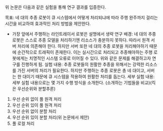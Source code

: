위 논문은 다음과 같은 실험을 통해 연구 결과를 입증한다.

목표: 네 대의 추종 로봇이 큐 시스템에서 어떻게 처리되냐에 따라 주행 완주까지 걸리는 시간을 비교하여 효과적인 처리 방법을 제안한다.
* 가장 앞에서 주행하는 라인트레이서 로봇은 설명에서 생략
연구 배경: 네 대의 추종 로봇은 스스로 추종 모델을 처리하기엔 리소스가 충분하지 못하다. 따라서 원격 서버 처리에 의존해야 한다. 하지만 서버 또한 네 대의 추종 로봇을 처리해야하기 때문에 순간적으로 트래픽이 존재한다. 이는 실시간으로 처리되고 추종해야하는 주행 로봇에게는 치명적인 시스템 오류로 이어질 수 있다. 위와 같은 문제를 해결하고자 연구를 진행하게 됨.
실험 내용: 추종 로봇들의 원활한 추종을 위해서는 강력한 리소스를 가진 서버의 처리가 필요한다. 하지만 주행하는 추종 로봇은 총 네 대이고, 서버는 한 대이기 때문에 큐 시스템을 적용하여 원활한 처리를 돕는다.
세부 실험 내용: 세부 실험 내용으로는 몇 가지 수행 방식을 소개한다. (소개하는 기법들을 비교)(킥은 우선순위와 분할추론)
1. 우선 순위 없이 풀 원격 처리
2. 우선 순위 있이 풀 원격 처리
3. 우선 순위 없이 분할 처리
4. 우선 순위 있이 분할 처리(위 논문에서 제안)
5. 풀 로컬 처리

